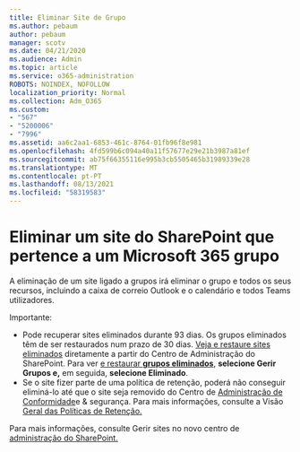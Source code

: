 ```yaml
---
title: Eliminar Site de Grupo
ms.author: pebaum
author: pebaum
manager: scotv
ms.date: 04/21/2020
ms.audience: Admin
ms.topic: article
ms.service: o365-administration
ROBOTS: NOINDEX, NOFOLLOW
localization_priority: Normal
ms.collection: Adm_O365
ms.custom:
- "567"
- "5200006"
- "7996"
ms.assetid: aa6c2aa1-6853-461c-8764-01fb96f8e981
ms.openlocfilehash: 4fd599b6c094a40a11f57677e29e21b3987a81ef
ms.sourcegitcommit: ab75f66355116e995b3cb5505465b31989339e28
ms.translationtype: MT
ms.contentlocale: pt-PT
ms.lasthandoff: 08/13/2021
ms.locfileid: "58319583"
---
```

# <a name="delete-a-sharepoint-site-that-belongs-to-a-microsoft-365-group"></a>Eliminar um site do SharePoint que pertence a um Microsoft 365 grupo

A eliminação de um site ligado a grupos irá eliminar o grupo e todos os seus recursos, incluindo a caixa de correio Outlook e o calendário e todos Teams utilizadores.
  
Importante:

- Pode recuperar sites eliminados durante 93 dias. Os grupos eliminados têm de ser restaurados num prazo de 30 dias. [Veja e restaure sites eliminados](https://admin.microsoft.com/sharepoint?page=recyclebin&modern=true) diretamente a partir do Centro de Administração do SharePoint. Para ver [e restaurar **grupos eliminados**](https://admin.microsoft.com/Adminportal/Home?source=applauncher#/deletedgroups), **selecione Gerir Grupos e,** em seguida, **selecione Eliminado**.
- Se o site fizer parte de uma política de retenção, poderá não conseguir eliminá-lo até que o site seja removido do Centro de [Administração de Conformidade](https://protection.office.com/?rfr=AdminCenter#/retention)e & segurança. Para mais informações, consulte a Visão [Geral das Políticas de Retenção.](https://docs.microsoft.com/microsoft-365/compliance/retention-policies)
  
Para mais informações, consulte Gerir sites no novo centro de [administração do SharePoint.](https://docs.microsoft.com/sharepoint/manage-sites-in-new-admin-center)
